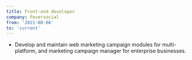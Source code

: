 ```yaml
---
title: Front-end developer
company: Feversocial
from: '2021-08-06'
to: 'current'
---
```


- Develop and maintain web marketing campaign modules for multi-platform, and marketing campaign manager for enterprise businesses.